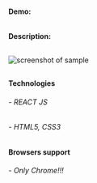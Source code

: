 #### Demo:
###### 
##
#### Description: 
##
![screenshot of sample]()
##
#### Technologies
###### - REACT JS
###### - HTML5, CSS3
##
#### Browsers support
###### - Only Chrome!!!
